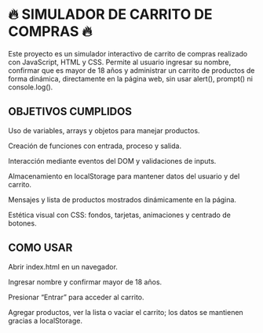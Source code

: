 # **🔥 SIMULADOR DE CARRITO DE COMPRAS 🔥**

Este proyecto es un simulador interactivo de carrito de compras realizado con JavaScript, HTML y CSS.
Permite al usuario ingresar su nombre, confirmar que es mayor de 18 años y administrar un carrito de productos de forma dinámica, directamente en la página web, sin usar alert(), prompt() ni console.log().

## **OBJETIVOS CUMPLIDOS**

Uso de variables, arrays y objetos para manejar productos.

Creación de funciones con entrada, proceso y salida.

Interacción mediante eventos del DOM y validaciones de inputs.

Almacenamiento en localStorage para mantener datos del usuario y del carrito.

Mensajes y lista de productos mostrados dinámicamente en la página.

Estética visual con CSS: fondos, tarjetas, animaciones y centrado de botones.

## **COMO USAR** 

Abrir index.html en un navegador.

Ingresar nombre y confirmar mayor de 18 años.

Presionar “Entrar” para acceder al carrito.

Agregar productos, ver la lista o vaciar el carrito; los datos se mantienen gracias a localStorage.